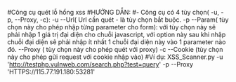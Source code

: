 #Công cụ quét lỗ hổng xss
#HƯỚNG DẪN:
#- Công cụ có 4 tùy chọn( -u, -p, --Proxy, -c):
	-u --Url( Url cần quét - là tùy chọn bắt buộc.
	-p --Param( tùy chọn này cho phép nhập từng parameter cho form): với tùy chọn này sẽ phải nhập 1 giá trị đại diện cho chuỗi 
javascript, với option này sau khi nhập chuỗi đại diện sẽ phải nhập ít nhất 1 chuỗi đại diện này vào 1 parameter nào đó.
	--Proxy ( tùy chọn này cho phép quét với proxy)
	-c --Cookie (tùy chọn này cho phép gửi request với cookie nhập vào)
#Ví dụ: XSS_Scanner.py -u 'http://testphp.vulnweb.com/search.php?test=query' -p --Proxy 'HTTPS://115.77.191.180:53281'

